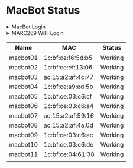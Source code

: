 # MacBot Status

<details>

<summary>MacBot Login</summary>

User: jnano

Pass: 9055259140

</details>

<details>

<summary>MARC269 WiFi Login</summary>

SSID: MARC269

PSWD: %A0AB1B83C3B4

</details>

| Name     | MAC               | Status  |
| -------- | ----------------- | ------- |
| macbot01 | 1c:bf:ce:f6:5d:b5 | Working |
| macbot02 | 1c:bf:ce:ef:13:06 | Working |
| macbot03 | ac:15:a2:af:4c:77 | Working |
| macbot04 | 1c:bf:ce:a9:ed:5b | Working |
| macbot05 | 1c:bf:ce:03:c6:cf | Working |
| macbot06 | 1c:bf:ce:03:c6:a4 | Working |
| macbot07 | ac:15:a2:af:59:16 | Working |
| macbot08 | ac:15:a2:af:4a:0d | Working |
| macbot09 | 1c:bf:ce:03:c6:ac | Working |
| macbot10 | 1c:bf:ce:03:c6:de | Working |
| macbot11 | 1c:bf:ce:04:61:38 | Working |
|          |                   |         |

